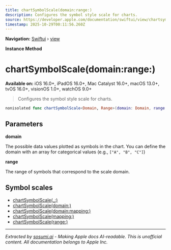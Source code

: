 ```yaml
---
title: chartSymbolScale(domain:range:)
description: Configures the symbol style scale for charts.
source: https://developer.apple.com/documentation/swiftui/view/chartsymbolscale(domain:range:)
timestamp: 2025-10-29T00:11:56.260Z
---
```


**Navigation:** [Swiftui](/documentation/swiftui) › [view](/documentation/swiftui/view)

**Instance Method**

# chartSymbolScale(domain:range:)

**Available on:** iOS 16.0+, iPadOS 16.0+, Mac Catalyst 16.0+, macOS 13.0+, tvOS 16.0+, visionOS 1.0+, watchOS 9.0+

> Configures the symbol style scale for charts.

```swift
nonisolated func chartSymbolScale<Domain, Range>(domain: Domain, range: Range) -> some View where Domain : ScaleDomain, Range : ScaleRange, Range.VisualValue : ChartSymbolShape
```

## Parameters

**domain**

The possible data values plotted as symbols in the chart. You can define the domain with an array for categorical values (e.g., `["A", "B", "C"]`)



**range**

The range of symbols that correspond to the scale domain.



## Symbol scales

- [chartSymbolScale(_:)](/documentation/swiftui/view/chartsymbolscale(_:))
- [chartSymbolScale(domain:)](/documentation/swiftui/view/chartsymbolscale(domain:))
- [chartSymbolScale(domain:mapping:)](/documentation/swiftui/view/chartsymbolscale(domain:mapping:))
- [chartSymbolScale(mapping:)](/documentation/swiftui/view/chartsymbolscale(mapping:))
- [chartSymbolScale(range:)](/documentation/swiftui/view/chartsymbolscale(range:))

---

*Extracted by [sosumi.ai](https://sosumi.ai) - Making Apple docs AI-readable.*
*This is unofficial content. All documentation belongs to Apple Inc.*
